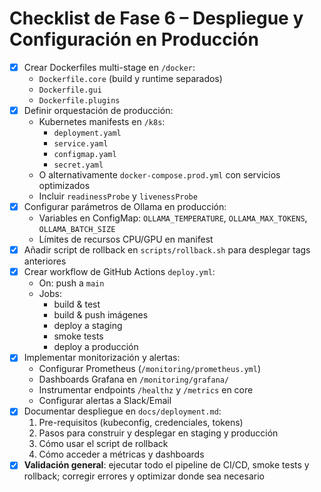 # Checklist de Fase 6 – Despliegue y Configuración en Producción

- [x] Crear Dockerfiles multi-stage en `/docker`:
  - `Dockerfile.core` (build y runtime separados)
  - `Dockerfile.gui`
  - `Dockerfile.plugins`
- [x] Definir orquestación de producción:
  - Kubernetes manifests en `/k8s`:
    - `deployment.yaml`
    - `service.yaml`
    - `configmap.yaml`
    - `secret.yaml`
  - O alternativamente `docker-compose.prod.yml` con servicios optimizados
  - Incluir `readinessProbe` y `livenessProbe`
- [x] Configurar parámetros de Ollama en producción:
  - Variables en ConfigMap: `OLLAMA_TEMPERATURE`, `OLLAMA_MAX_TOKENS`, `OLLAMA_BATCH_SIZE`
  - Límites de recursos CPU/GPU en manifest
- [x] Añadir script de rollback en `scripts/rollback.sh` para desplegar tags anteriores
- [x] Crear workflow de GitHub Actions `deploy.yml`:
  - On: push a `main`
  - Jobs:
    - build & test
    - build & push imágenes
    - deploy a staging
    - smoke tests
    - deploy a producción
- [x] Implementar monitorización y alertas:
  - Configurar Prometheus (`/monitoring/prometheus.yml`)
  - Dashboards Grafana en `/monitoring/grafana/`
  - Instrumentar endpoints `/healthz` y `/metrics` en core
  - Configurar alertas a Slack/Email
- [x] Documentar despliegue en `docs/deployment.md`:
  1. Pre-requisitos (kubeconfig, credenciales, tokens)
  2. Pasos para construir y desplegar en staging y producción
  3. Cómo usar el script de rollback
  4. Cómo acceder a métricas y dashboards
- [x] **Validación general**: ejecutar todo el pipeline de CI/CD, smoke tests y rollback; corregir errores y optimizar donde sea necesario
